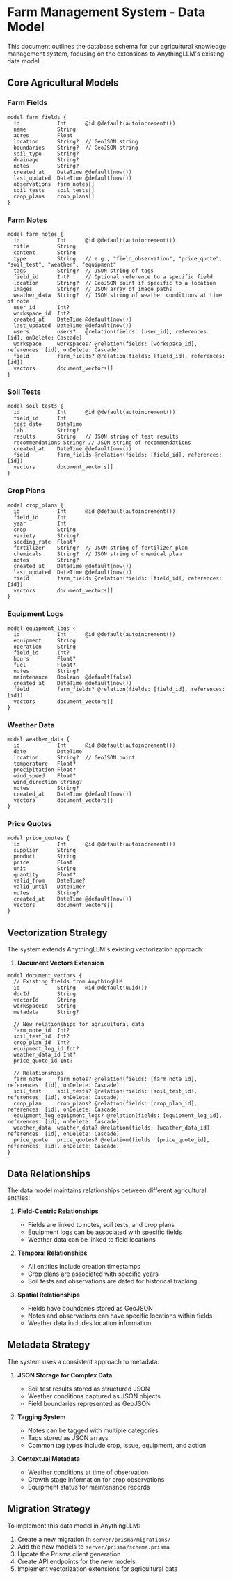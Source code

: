 # Farm Management System - Data Model

This document outlines the database schema for our agricultural knowledge management system, focusing on the extensions to AnythingLLM's existing data model.

## Core Agricultural Models

### Farm Fields

```prisma
model farm_fields {
  id            Int      @id @default(autoincrement())
  name          String
  acres         Float
  location      String?  // GeoJSON string
  boundaries    String?  // GeoJSON string
  soil_type     String?
  drainage      String?
  notes         String?
  created_at    DateTime @default(now())
  last_updated  DateTime @default(now())
  observations  farm_notes[]
  soil_tests    soil_tests[]
  crop_plans    crop_plans[]
}
```

### Farm Notes

```prisma
model farm_notes {
  id            Int      @id @default(autoincrement())
  title         String
  content       String
  type          String   // e.g., "field_observation", "price_quote", "soil_test", "weather", "equipment"
  tags          String?  // JSON string of tags
  field_id      Int?     // Optional reference to a specific field
  location      String?  // GeoJSON point if specific to a location
  images        String?  // JSON array of image paths
  weather_data  String?  // JSON string of weather conditions at time of note
  user_id       Int?
  workspace_id  Int?
  created_at    DateTime @default(now())
  last_updated  DateTime @default(now())
  users         users?   @relation(fields: [user_id], references: [id], onDelete: Cascade)
  workspace     workspaces? @relation(fields: [workspace_id], references: [id], onDelete: Cascade)
  field         farm_fields? @relation(fields: [field_id], references: [id])
  vectors       document_vectors[]
}
```

### Soil Tests

```prisma
model soil_tests {
  id            Int      @id @default(autoincrement())
  field_id      Int
  test_date     DateTime
  lab           String?
  results       String   // JSON string of test results
  recommendations String? // JSON string of recommendations
  created_at    DateTime @default(now())
  field         farm_fields @relation(fields: [field_id], references: [id])
  vectors       document_vectors[]
}
```

### Crop Plans

```prisma
model crop_plans {
  id            Int      @id @default(autoincrement())
  field_id      Int
  year          Int
  crop          String
  variety       String?
  seeding_rate  Float?
  fertilizer    String?  // JSON string of fertilizer plan
  chemicals     String?  // JSON string of chemical plan
  notes         String?
  created_at    DateTime @default(now())
  last_updated  DateTime @default(now())
  field         farm_fields @relation(fields: [field_id], references: [id])
  vectors       document_vectors[]
}
```

### Equipment Logs

```prisma
model equipment_logs {
  id            Int      @id @default(autoincrement())
  equipment     String
  operation     String
  field_id      Int?
  hours         Float?
  fuel          Float?
  notes         String?
  maintenance   Boolean  @default(false)
  created_at    DateTime @default(now())
  field         farm_fields? @relation(fields: [field_id], references: [id])
  vectors       document_vectors[]
}
```

### Weather Data

```prisma
model weather_data {
  id            Int      @id @default(autoincrement())
  date          DateTime
  location      String?  // GeoJSON point
  temperature   Float?
  precipitation Float?
  wind_speed    Float?
  wind_direction String?
  notes         String?
  created_at    DateTime @default(now())
  vectors       document_vectors[]
}
```

### Price Quotes

```prisma
model price_quotes {
  id            Int      @id @default(autoincrement())
  supplier      String
  product       String
  price         Float
  unit          String
  quantity      Float?
  valid_from    DateTime?
  valid_until   DateTime?
  notes         String?
  created_at    DateTime @default(now())
  vectors       document_vectors[]
}
```

## Vectorization Strategy

The system extends AnythingLLM's existing vectorization approach:

1. **Document Vectors Extension**

```prisma
model document_vectors {
  // Existing fields from AnythingLLM
  id            String   @id @default(uuid())
  docId         String
  vectorId      String
  workspaceId   String
  metadata      String?
  
  // New relationships for agricultural data
  farm_note_id  Int?
  soil_test_id  Int?
  crop_plan_id  Int?
  equipment_log_id Int?
  weather_data_id Int?
  price_quote_id Int?
  
  // Relationships
  farm_note     farm_notes? @relation(fields: [farm_note_id], references: [id], onDelete: Cascade)
  soil_test     soil_tests? @relation(fields: [soil_test_id], references: [id], onDelete: Cascade)
  crop_plan     crop_plans? @relation(fields: [crop_plan_id], references: [id], onDelete: Cascade)
  equipment_log equipment_logs? @relation(fields: [equipment_log_id], references: [id], onDelete: Cascade)
  weather_data  weather_data? @relation(fields: [weather_data_id], references: [id], onDelete: Cascade)
  price_quote   price_quotes? @relation(fields: [price_quote_id], references: [id], onDelete: Cascade)
}
```

## Data Relationships

The data model maintains relationships between different agricultural entities:

1. **Field-Centric Relationships**
   - Fields are linked to notes, soil tests, and crop plans
   - Equipment logs can be associated with specific fields
   - Weather data can be linked to field locations

2. **Temporal Relationships**
   - All entities include creation timestamps
   - Crop plans are associated with specific years
   - Soil tests and observations are dated for historical tracking

3. **Spatial Relationships**
   - Fields have boundaries stored as GeoJSON
   - Notes and observations can have specific locations within fields
   - Weather data includes location information

## Metadata Strategy

The system uses a consistent approach to metadata:

1. **JSON Storage for Complex Data**
   - Soil test results stored as structured JSON
   - Weather conditions captured as JSON objects
   - Field boundaries represented as GeoJSON

2. **Tagging System**
   - Notes can be tagged with multiple categories
   - Tags stored as JSON arrays
   - Common tag types include crop, issue, equipment, and action

3. **Contextual Metadata**
   - Weather conditions at time of observation
   - Growth stage information for crop observations
   - Equipment status for maintenance records

## Migration Strategy

To implement this data model in AnythingLLM:

1. Create a new migration in `server/prisma/migrations/`
2. Add the new models to `server/prisma/schema.prisma`
3. Update the Prisma client generation
4. Create API endpoints for the new models
5. Implement vectorization extensions for agricultural data 